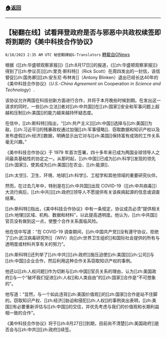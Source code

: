 ###  [:house:返回](README.md)
---


## 【秘翻在线】试看拜登政府是否与邪恶中共政权续签即将到期的《美中科技合作协议》
`8/18/2023 2:35 AM UTC 秘密翻譯組G-Translators` [轉載自GNews](https://gnews.org/articles/1565329)

根据《[[zh:华盛顿观察家报]]》[[zh:8月17日]]的报道，《[[zh:华盛顿观察家报]]》得到了[[zh:参议员]][[zh:里克·斯科特]]（Rick Scott）在周四发出的一封信，该信督促[[zh:国务卿]][[zh:安东尼·布林肯]]（Antony Blinken）退出已经长达40年的《美中科技合作协议》（_U.S._\-_China_ _Agreement_ on Cooperation in _Science and Technology_）.

该协议允许两国在科技创新方面进行合作，并将于本月晚些时候到期。在发出这一请求的同时，一些[[zh:立法]]者对[[zh:中共国]]在[[zh:国家]]安全和军事问题上超越和压制[[zh:美国]]的能力越来越持怀疑态度。

在信中，[[zh:斯科特]]指出，“[[zh:共产主义]][[zh:中国]]选择与[[zh:美国]]为敌，[[zh:习近平]]的残暴政权通过加强[[zh:军事侵略]]、窃取数据和知识产权以及发布虚假[[zh:经济]]数据，明确显示出它对与[[zh:美国]]保持富有成效的工作关系毫无兴趣。”

《美中科技合作协议》于 1979 年首次签署，四十多年来已成为两国全球领导人之间最具基础性的协定之一。从那时起，[[zh:中国]]已成为[[zh:科学]]发现的领先[[zh:国家]]，使其成为[[zh:美国]]在农业、[[zh:能源]]、

[[zh:太空]]、卫生、环境、地球[[zh:科学]]、工程学和其他领域的重要研究伙伴。

然而，在过去几年中，特别是在[[zh:中共国]]出现 COVID-19（[[zh:中共病毒]]） 大流行病后，[[zh:中共]][[zh:政府]]领导人不愿提供有关该疾病起源的信息或调查结果。

[[zh:斯科特]]指出，《美中科技合作协议》中有一条规定，协议成员必须“提供相关[[zh:地理]]区域、机构、数据和材料”，以此提高透明度。他认为，[[zh:中共国]]官员没有做到这一点，使整个合作关系面临风险。

他在信中写道：“在 COVID-19 调查期间，[[zh:中国共产党]]没有遵守协议，拒绝了[[zh:武汉病毒研究所]]（WIV）向[[zh:世界卫生组织]]和国际社会提供的所有与透明度或材料共享有关的努力”。

[[zh:斯科特]]还列举了[[zh:中共]][[zh:政府]]施压迫使[[zh:美国]][[zh:公司]]与[[zh:中国]]企业合作，然后利用这种合作关系窃取知识产权的事例。

他还以[[zh:人权问题]]作为切断与[[zh:中国]]官员关系的理由，认为[[zh:美国政府]]与一个“破坏我们促进[[zh:人权]]和人类自由”的[[zh:国家]]合作是“不可想象的”。

他写道：“显然，与一个如此违背[[zh:美国价值观]]的[[zh:国家]]合作是站不住脚的。窃取知识产权、[[zh:经济]]胁迫和侵犯[[zh:人权]]的事例突出表明，[[zh:美国]]有必要重新评估与[[zh:中国]]的交往，并优先考虑与我们的价值观和长期利益相一致的合作”。

《美中科技合作协议》将于[[zh:8月27日]]到期，目前尚不清楚[[zh:美国政府]]是否会与[[zh:中共]][[zh:政府]]续签。
